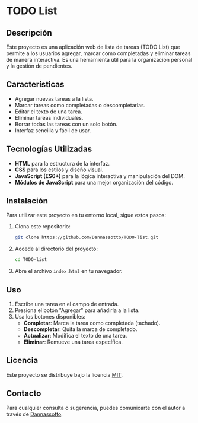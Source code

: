 # TODO List

## Descripción
Este proyecto es una aplicación web de lista de tareas (TODO List) que permite a los usuarios agregar, marcar como completadas y eliminar tareas de manera interactiva. Es una herramienta útil para la organización personal y la gestión de pendientes.

## Características
- Agregar nuevas tareas a la lista.
- Marcar tareas como completadas o descompletarlas.
- Editar el texto de una tarea.
- Eliminar tareas individuales.
- Borrar todas las tareas con un solo botón.
- Interfaz sencilla y fácil de usar.

## Tecnologías Utilizadas
- **HTML** para la estructura de la interfaz.
- **CSS** para los estilos y diseño visual.
- **JavaScript (ES6+)** para la lógica interactiva y manipulación del DOM.
- **Módulos de JavaScript** para una mejor organización del código.

## Instalación
Para utilizar este proyecto en tu entorno local, sigue estos pasos:

1. Clona este repositorio:
   ```bash
   git clone https://github.com/Dannassotto/TODO-list.git
   ```
2. Accede al directorio del proyecto:
   ```bash
   cd TODO-list
   ```
3. Abre el archivo `index.html` en tu navegador.

## Uso
1. Escribe una tarea en el campo de entrada.
2. Presiona el botón "Agregar" para añadirla a la lista.
3. Usa los botones disponibles:
   - **Completar**: Marca la tarea como completada (tachado).
   - **Descompletar**: Quita la marca de completado.
   - **Actualizar**: Modifica el texto de una tarea.
   - **Eliminar**: Remueve una tarea específica.


## Licencia
Este proyecto se distribuye bajo la licencia [MIT](LICENSE).

## Contacto
Para cualquier consulta o sugerencia, puedes comunicarte con el autor a través de [Dannassotto](https://github.com/Dannassotto).

